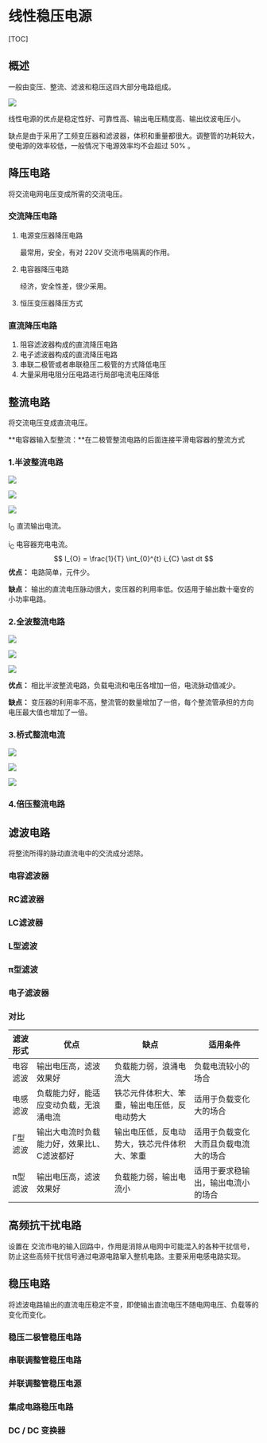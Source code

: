 # 线性稳压电源

[TOC]

## 概述

一般由变压、整流、滤波和稳压这四大部分电路组成。

![](../../../../Images/线性电源框图.png)

线性电源的优点是稳定性好、可靠性高、输出电压精度高、输出纹波电压小。

缺点是由于采用了工频变压器和滤波器，体积和重量都很大。调整管的功耗较大，使电源的效率较低，一般情况下电源效率均不会超过 50% 。

## 降压电路

将交流电网电压变成所需的交流电压。

### 交流降压电路

1. 电源变压器降压电路

   最常用，安全，有对 220V 交流市电隔离的作用。

2. 电容器降压电路

   经济，安全性差，很少采用。

3. 恒压变压器降压方式

### 直流降压电路

1. 阻容滤波器构成的直流降压电路
2. 电子滤波器构成的直流降压电路
3. 串联二极管或者串联稳压二极管的方式降低电压
4. 大量采用电阻分压电路进行局部电流电压降低

## 整流电路

将交流电压变成直流电压。

**电容器输入型整流：**在二极管整流电路的后面连接平滑电容器的整流方式

### 1.半波整流电路

 ![](../../../../Images/a0.png)

![](../../../../Images/a2.png)

 ![](../../../../Images/电容充电电流_半波整流.png)

I<sub>O</sub>     直流输出电流。

i<sub>C</sub>      电容器充电电流。
$$
I_{O} = \frac{1}{T} \int_{0}^{t} i_{C} \ast dt
$$
**优点：** 电路简单，元件少。

**缺点：** 输出的直流电压脉动很大，变压器的利用率低。仅适用于输出数十毫安的小功率电路。

### 2.全波整流电路

![](../../../../Images/a1.png)

![](../../../../Images/a3.png)

![](../../../../Images/a4.png)

**优点：** 相比半波整流电路，负载电流和电压各增加一倍，电流脉动值减少。

**缺点：** 变压器的利用率不高，整流管的数量增加了一倍，每个整流管承担的方向电压最大值也增加了一倍。

### 3.桥式整流电流

![](../../../../Images/a5.png)

![](../../../../Images/a6.png)

![](../../../../Images/a7.png)

### 4.倍压整流电路

## 滤波电路

将整流所得的脉动直流电中的交流成分滤除。

### 电容滤波器

### RC滤波器

### LC滤波器

### L型滤波

### π型滤波

### 电子滤波器

### 对比

| 滤波形式 | 优点                                       | 缺点                                         | 适用条件                             |
| -------- | ------------------------------------------ | -------------------------------------------- | ------------------------------------ |
| 电容滤波 | 输出电压高，滤波效果好                     | 负载能力弱，浪涌电流大                       | 负载电流较小的场合                   |
| 电感滤波 | 负载能力好，能适应变动负载，无浪涌电流     | 铁芯元件体积大、笨重，输出电压低，反电动势大 | 适用于负载变化大的场合               |
| Γ型滤波  | 输出大电流时负载能力好，效果比L、C滤波都好 | 输出电压低，反电动势大，铁芯元件体积大、笨重 | 适用于负载变化大而且负载电流大的场合 |
| π型滤波  | 输出电压高，滤波效果好                     | 负载能力弱，输出电流小                       | 适用于要求稳输出，输出电流小的场合   |

## 高频抗干扰电路

设置在 交流市电的输入回路中，作用是消除从电网中可能混入的各种干扰信号，防止这些高频干扰信号通过电源电路窜入整机电路。主要采用电感电路实现。

## 稳压电路

将滤波电路输出的直流电压稳定不变，即使输出直流电压不随电网电压、负载等的变化而变化。

### 稳压二极管稳压电路

### 串联调整管稳压电路

### 并联调整管稳压电源

### 集成电路稳压电路

### DC / DC 变换器